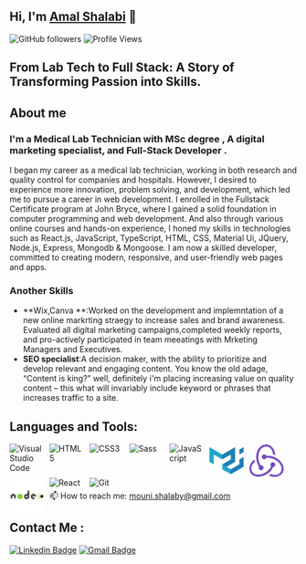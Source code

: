 ## Hi, I'm [Amal Shalabi](https://amalshalabi.github.io/Amal.Sh_CV22/)  👋

![GitHub followers](https://img.shields.io/github/followers/AmalShalabi?style=for-the-badge)
![Profile Views](https://komarev.com/ghpvc/?username=AmalShalabi&style=for-the-badge)
## From Lab Tech to Full Stack: A Story of Transforming Passion into Skills.



## About me 
### I'm a Medical Lab Technician  with MSc degree , A digital marketing specialist, and Full-Stack Developer .
I began my career as a medical lab technician, working in both research and quality control for companies and hospitals. However, I desired to experience more innovation, problem solving, and development, which led me to pursue a career in web development. I enrolled in the Fullstack Certificate program at John Bryce, where I gained a solid foundation in computer programming and web development. And also through various online courses and hands-on experience, I honed my skills in technologies such as React.js, JavaScript, TypeScript, HTML, CSS, Material Ui, JQuery, Node.js, Express, Mongodb & Mongoose. I am now a skilled developer, committed to creating modern, responsive, and user-friendly web pages and apps.

### Another Skills 
- **Wix,Canva **:Worked on the development and implemntation of a new online markrting straegy to increase sales and brand awareness.
  Evaluated all digital marketing campaigns,completed weekly reports, and pro-actively participated in team meeatings with Mrketing Managers and Executives.
- **SEO specialist**:A decision maker, with the ability to prioritize and develop relevant and engaging content. You know the old adage, “Content is king?” well, definitely i'm  placing increasing value on quality content – this what will invariably include keyword or phrases that increases traffic to a site.

## Languages and Tools:

<img align="left" alt="Visual Studio Code" width="60px" src="https://cdn.jsdelivr.net/gh/devicons/devicon/icons/vscode/vscode-original.svg" style="padding-right:10px;" />
<img align="left" alt="HTML5" width="60px" src="https://cdn.jsdelivr.net/gh/devicons/devicon/icons/html5/html5-original.svg" style="padding-right:10px;" />
<img align="left" alt="CSS3" width="60px" src="https://cdn.jsdelivr.net/gh/devicons/devicon/icons/css3/css3-original.svg" style="padding-right:10px;" />
<img align="left" alt="Sass" width="60px" src="https://cdn.jsdelivr.net/gh/devicons/devicon/icons/sass/sass-original.svg" style="padding-right:10px;" />
<img align="left" alt="JavaScript" width="60px" src="https://cdn.jsdelivr.net/gh/devicons/devicon/icons/javascript/javascript-original.svg" style="padding-right:10px;" />
  <img align="left" src="https://github.com/devicons/devicon/blob/master/icons/materialui/materialui-original.svg" title="Material UI" alt="Material UI" width="60px"   style="padding-right:10px;" />
  <img align="left" src="https://github.com/devicons/devicon/blob/master/icons/redux/redux-original.svg" title="Redux" alt="Redux " width="60px"  style="padding-right:10px;" />
  <img align="left" src="https://github.com/devicons/devicon/blob/master/icons/nodejs/nodejs-original-wordmark.svg" title="NodeJS" alt="NodeJS" width="60px"  style="padding-right:10px;"  />
<img align="left" alt="React" width="60px" src="https://cdn.jsdelivr.net/gh/devicons/devicon/icons/react/react-original.svg" style="padding-right:10px;" />
<img align="left" alt="Git" width="60px" src="https://cdn.jsdelivr.net/gh/devicons/devicon/icons/git/git-original.svg" style="padding-right:10px;" />

<br />
<br /><br />
<br />


- 📫 How to reach me: mouni.shalaby@gmail.com


## Contact Me :
[![Linkedin Badge](https://img.shields.io/badge/-amalshalabi-blue?style=flat-square&logo=Linkedin&logoColor=white&link=https://www.linkedin.com/in/amal-shalabi-/)](https://www.linkedin.com/in/amal-shalabi-/) 
[![Gmail Badge](https://img.shields.io/badge/-mouni.shalaby@gmail.com-c14438?style=flat-square&logo=Gmail&logoColor=white&link=mailto:minal.vaity95@gmail.com)](mailto:mouni.shalaby@gmail.com)



